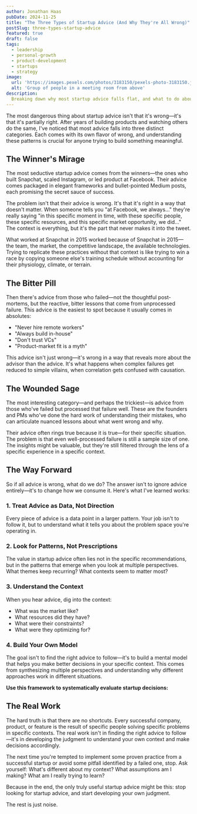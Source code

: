 ```yaml
---
author: Jonathan Haas
pubDate: 2024-11-25
title: "The Three Types of Startup Advice (And Why They're All Wrong)"
postSlug: three-types-startup-advice
featured: true
draft: false
tags:
  - leadership
  - personal-growth
  - product-development
  - startups
  - strategy
image:
  url: 'https://images.pexels.com/photos/3183150/pexels-photo-3183150.jpeg?auto=compress&cs=tinysrgb&w=1260&h=750&dpr=2'
  alt: 'Group of people in a meeting room from above'
description:
  Breaking down why most startup advice falls flat, and what to do about it
---
```


The most dangerous thing about startup advice isn't that it's wrong—it's that
it's partially right. After years of building products and watching others do
the same, I've noticed that most advice falls into three distinct categories.
Each comes with its own flavor of wrong, and understanding these patterns is
crucial for anyone trying to build something meaningful.

## The Winner's Mirage

The most seductive startup advice comes from the winners—the ones who built
Snapchat, scaled Instagram, or led product at Facebook. Their advice comes
packaged in elegant frameworks and bullet-pointed Medium posts, each promising
the secret sauce of success.

The problem isn't that their advice is wrong. It's that it's right in a way that
doesn't matter. When someone tells you "at Facebook, we always..." they're
really saying "in this specific moment in time, with these specific people,
these specific resources, and this specific market opportunity, we did..." The
context is everything, but it's the part that never makes it into the tweet.

What worked at Snapchat in 2015 worked because of Snapchat in 2015—the team, the
market, the competitive landscape, the available technologies. Trying to
replicate these practices without that context is like trying to win a race by
copying someone else's training schedule without accounting for their
physiology, climate, or terrain.

## The Bitter Pill

Then there's advice from those who failed—not the thoughtful post-mortems, but
the reactive, bitter lessons that come from unprocessed failure. This advice is
the easiest to spot because it usually comes in absolutes:

- "Never hire remote workers"
- "Always build in-house"
- "Don't trust VCs"
- "Product-market fit is a myth"

This advice isn't just wrong—it's wrong in a way that reveals more about the
advisor than the advice. It's what happens when complex failures get reduced to
simple villains, when correlation gets confused with causation.

## The Wounded Sage

The most interesting category—and perhaps the trickiest—is advice from those
who've failed but processed that failure well. These are the founders and PMs
who've done the hard work of understanding their mistakes, who can articulate
nuanced lessons about what went wrong and why.

Their advice often rings true because it is true—for their specific situation.
The problem is that even well-processed failure is still a sample size of one.
The insights might be valuable, but they're still filtered through the lens of a
specific experience in a specific context.

## The Way Forward

So if all advice is wrong, what do we do? The answer isn't to ignore advice
entirely—it's to change how we consume it. Here's what I've learned works:

### 1. Treat Advice as Data, Not Direction

Every piece of advice is a data point in a larger pattern. Your job isn't to
follow it, but to understand what it tells you about the problem space you're
operating in.

### 2. Look for Patterns, Not Prescriptions

The value in startup advice often lies not in the specific recommendations, but
in the patterns that emerge when you look at multiple perspectives. What themes
keep recurring? What contexts seem to matter most?

### 3. Understand the Context

When you hear advice, dig into the context:

- What was the market like?
- What resources did they have?
- What were their constraints?
- What were they optimizing for?

### 4. Build Your Own Model

The goal isn't to find the right advice to follow—it's to build a mental model
that helps you make better decisions in your specific context. This comes from
synthesizing multiple perspectives and understanding why different approaches
work in different situations.

**Use this framework to systematically evaluate startup decisions:**

<feature-prioritization-matrix />

## The Real Work

The hard truth is that there are no shortcuts. Every successful company,
product, or feature is the result of specific people solving specific problems
in specific contexts. The real work isn't in finding the right advice to
follow—it's in developing the judgment to understand your own context and make
decisions accordingly.

The next time you're tempted to implement some proven practice from a successful
startup or avoid some pitfall identified by a failed one, stop. Ask yourself:
What's different about my context? What assumptions am I making? What am I
really trying to learn?

Because in the end, the only truly useful startup advice might be this: stop
looking for startup advice, and start developing your own judgment.

The rest is just noise.
